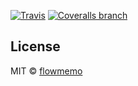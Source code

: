 [![Travis](https://img.shields.io/travis/flowmemo/httpany.svg?style=flat-square)](https://travis-ci.org/flowmemo/httpany)
[![Coveralls branch](https://img.shields.io/coveralls/flowmemo/httpany/master.svg?maxAge=2592000&style=flat-square)](https://coveralls.io/github/flowmemo/httpany?branch=master)

## License
MIT © [flowmemo](http://weibo.com/flowmemo)
